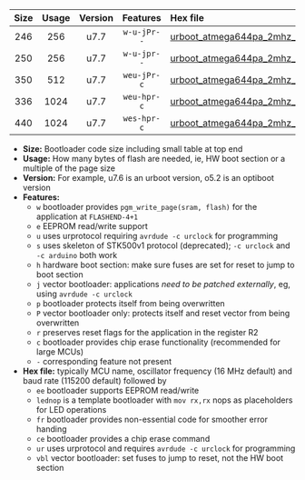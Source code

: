 |Size|Usage|Version|Features|Hex file|
|:-:|:-:|:-:|:-:|:--|
|246|256|u7.7|`w-u-jPr--`|[urboot_atmega644pa_2mhz_19200bps_lednop_ur_vbl.hex](https://raw.githubusercontent.com/stefanrueger/urboot.hex/main/mcus/atmega644pa/fcpu_2mhz/19200_bps/urboot_atmega644pa_2mhz_19200bps_lednop_ur_vbl.hex)|
|250|256|u7.7|`w-u-jpr--`|[urboot_atmega644pa_2mhz_19200bps_lednop_fr_ur_vbl.hex](https://raw.githubusercontent.com/stefanrueger/urboot.hex/main/mcus/atmega644pa/fcpu_2mhz/19200_bps/urboot_atmega644pa_2mhz_19200bps_lednop_fr_ur_vbl.hex)|
|350|512|u7.7|`weu-jPr-c`|[urboot_atmega644pa_2mhz_19200bps_ee_lednop_fr_ce_ur_vbl.hex](https://raw.githubusercontent.com/stefanrueger/urboot.hex/main/mcus/atmega644pa/fcpu_2mhz/19200_bps/urboot_atmega644pa_2mhz_19200bps_ee_lednop_fr_ce_ur_vbl.hex)|
|336|1024|u7.7|`weu-hpr-c`|[urboot_atmega644pa_2mhz_19200bps_ee_lednop_fr_ce_ur.hex](https://raw.githubusercontent.com/stefanrueger/urboot.hex/main/mcus/atmega644pa/fcpu_2mhz/19200_bps/urboot_atmega644pa_2mhz_19200bps_ee_lednop_fr_ce_ur.hex)|
|440|1024|u7.7|`wes-hpr-c`|[urboot_atmega644pa_2mhz_19200bps_ee_lednop_fr_ce.hex](https://raw.githubusercontent.com/stefanrueger/urboot.hex/main/mcus/atmega644pa/fcpu_2mhz/19200_bps/urboot_atmega644pa_2mhz_19200bps_ee_lednop_fr_ce.hex)|

- **Size:** Bootloader code size including small table at top end
- **Usage:** How many bytes of flash are needed, ie, HW boot section or a multiple of the page size
- **Version:** For example, u7.6 is an urboot version, o5.2 is an optiboot version
- **Features:**
  + `w` bootloader provides `pgm_write_page(sram, flash)` for the application at `FLASHEND-4+1`
  + `e` EEPROM read/write support
  + `u` uses urprotocol requiring `avrdude -c urclock` for programming
  + `s` uses skeleton of STK500v1 protocol (deprecated); `-c urclock` and `-c arduino` both work
  + `h` hardware boot section: make sure fuses are set for reset to jump to boot section
  + `j` vector bootloader: applications *need to be patched externally*, eg, using `avrdude -c urclock`
  + `p` bootloader protects itself from being overwritten
  + `P` vector bootloader only: protects itself and reset vector from being overwritten
  + `r` preserves reset flags for the application in the register R2
  + `c` bootloader provides chip erase functionality (recommended for large MCUs)
  + `-` corresponding feature not present
- **Hex file:** typically MCU name, oscillator frequency (16 MHz default) and baud rate (115200 default) followed by
  + `ee` bootloader supports EEPROM read/write
  + `lednop` is a template bootloader with `mov rx,rx` nops as placeholders for LED operations
  + `fr` bootloader provides non-essential code for smoother error handing
  + `ce` bootloader provides a chip erase command
  + `ur` uses urprotocol and requires `avrdude -c urclock` for programming
  + `vbl` vector bootloader: set fuses to jump to reset, not the HW boot section
